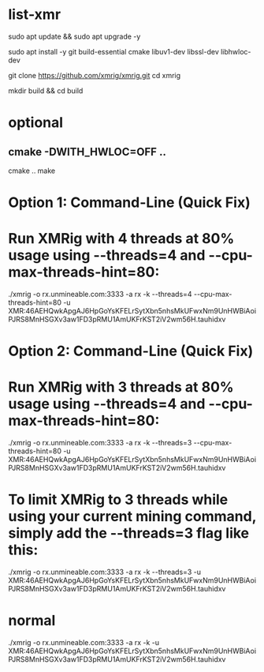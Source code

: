# list-xmr

sudo apt update && sudo apt upgrade -y

sudo apt install -y git build-essential cmake libuv1-dev libssl-dev libhwloc-dev

git clone https://github.com/xmrig/xmrig.git
cd xmrig

mkdir build && cd build

# optional
cmake -DWITH_HWLOC=OFF ..
-------------------------------------------

cmake ..
make

# Option 1: Command-Line (Quick Fix)
# Run XMRig with 4 threads at 80% usage using --threads=4 and --cpu-max-threads-hint=80:

./xmrig -o rx.unmineable.com:3333 -a rx -k --threads=4 --cpu-max-threads-hint=80 -u XMR:46AEHQwkApgAJ6HpGoYsKFELrSytXbn5nhsMkUFwxNm9UnHWBiAoiPJRS8MnHSGXv3aw1FD3pRMU1AmUKFrKST2iV2wm56H.tauhidxv


# Option 2: Command-Line (Quick Fix)
# Run XMRig with 3 threads at 80% usage using --threads=4 and --cpu-max-threads-hint=80:

./xmrig -o rx.unmineable.com:3333 -a rx -k --threads=3 --cpu-max-threads-hint=80 -u XMR:46AEHQwkApgAJ6HpGoYsKFELrSytXbn5nhsMkUFwxNm9UnHWBiAoiPJRS8MnHSGXv3aw1FD3pRMU1AmUKFrKST2iV2wm56H.tauhidxv


# To limit XMRig to 3 threads while using your current mining command, simply add the --threads=3 flag like this:

./xmrig -o rx.unmineable.com:3333 -a rx -k --threads=3 -u XMR:46AEHQwkApgAJ6HpGoYsKFELrSytXbn5nhsMkUFwxNm9UnHWBiAoiPJRS8MnHSGXv3aw1FD3pRMU1AmUKFrKST2iV2wm56H.tauhidxv

# normal 

./xmrig -o rx.unmineable.com:3333 -a rx -k -u XMR:46AEHQwkApgAJ6HpGoYsKFELrSytXbn5nhsMkUFwxNm9UnHWBiAoiPJRS8MnHSGXv3aw1FD3pRMU1AmUKFrKST2iV2wm56H.tauhidxv
